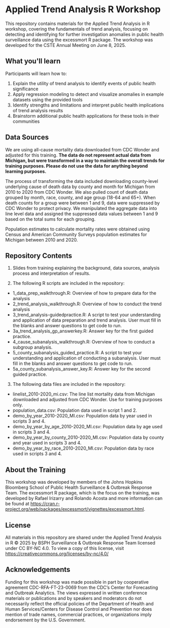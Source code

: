 # Applied Trend Analysis R Workshop
This repository contains materials for the Applied Trend Analysis in R workshop, covering the fundamentals of trend analysis, focusing on detecting and identifying for further investigation anomalies in public health surveillance data using the excessmort R package. The workshop was developed for the CSTE Annual Meeting on June 8, 2025. 

## What you'll learn
Participants will learn how to: 
1. Explain the utility of trend analysis to identify events of public health significance
2. Apply regression modeling to detect and visualize anomalies in example datasets using the provided tools
3. Identify strengths and limitations and interpret public health implications of trend analysis results
4. Brainstorm additional public health applications for these tools in their communities

## Data Sources
We are using all-cause mortality data downloaded from CDC Wonder and adjusted for this training. **The data do not represent actual data from Michigan, but were transformed in a way to maintain the overall trends for training purposes. Please do not use the data for anything beyond learning purposes.**

The process of transforming the data included downloading county-level underlying cause of death data by county and month for Michigan from 2010 to 2020 from CDC Wonder. We also pulled count of death data grouped by month, race, county, and age group (18-64 and 65+). When death counts for a group were between 1 and 9, data were suppressed by CDC Wonder to protect privacy. We manipulated the aggregate data into line level data and assigned the suppressed data values between 1 and 9 based on the total sums for each grouping. 

Population estimates to calculate mortality rates were obtained using Census and American Community Surveys population estimates for Michigan between 2010 and 2020.

## Repository Contents
1. Slides from training explaining the background, data sources, analysis process and interpretation of results.

2. The following R scripts are included in the repository:
- 1_data_prep_walkthrough.R: Overview of how to prepare data for the analysis
- 2_trend_analysis_walkthrough.R: Overview of how to conduct the trend analysis
- 3_trend_analysis-guidedpractice.R: A script to test your understanding and application of data preparation and trend analysis. User must fill in the blanks and answer questions to get code to run.
- 3a_trend_analysis_gp_answerkey.R: Answer key for the first guided practice.
- 4_cause_subanalysis_walkthrough.R: Overview of how to conduct a subgroup analysis.
- 5_county_subanalysis_guided_practice.R: A script to test your understanding and application of conducting a subanalysis. User must fill in the blanks and answer questions to get code to run.
- 5a_county_subanalysis_answer_key.R: Answer key for the second guided practice.

3. The following data files are included in the repository:
- linelist_2010-2020_mi.csv: The line list mortality data from Michigan downloaded and adjusted from CDC Wonder. Use for training purposes only. 
- population_data.csv: Population data used in script 1 and 2.
- demo_by_year_2010-2020_MI.csv: Population data by year used in scripts 3 and 4.
- demo_by_year_by_age_2010-2020_MI.csv: Population data by age used in scripts 3 and 4.
- demo_by_year_by_county_2010-2020_MI.csv: Population data by county and year used in scripts 3 and 4.
- demo_by_year_by_race_2010-2020_MI.csv: Population data by race used in scripts 3 and 4.

## About the Training
This workshop was developed by members of the Johns Hopkins Bloomberg School of Public Health Surveillance & Outbreak Response Team. The excessmort R package, which is the focus on the training, was developed by Rafael Irizarry and Rolando Acosta and more information can be found at https://cran.r-project.org/web/packages/excessmort/vignettes/excessmort.html.

## License
All materials in this repository are shared under the Applied Trend Analysis in R © 2025 by BSPH Surveillance & Outbreak Response Team licensed under CC BY-NC 4.0. To view a copy of this license, visit https://creativecommons.org/licenses/by-nc/4.0/

## Acknowledgements 
Funding for this workshop was made possible in part by cooperative agreement CDC-RFA-FT-23-0069 from the CDC’s Center for Forecasting and Outbreak Analytics. The views expressed in written conference materials or publications and by speakers and moderators do not necessarily reflect the official policies of the Department of Health and Human Services/Centers for Disease Control and Prevention nor does mention of trade names, commercial practices, or organizations imply endorsement by the U.S. Government.


